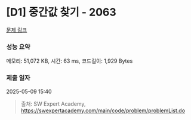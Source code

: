 # [D1] 중간값 찾기 - 2063 

[문제 링크](https://swexpertacademy.com/main/code/problem/problemDetail.do?contestProbId=AV5QPsXKA2UDFAUq) 

### 성능 요약

메모리: 51,072 KB, 시간: 63 ms, 코드길이: 1,929 Bytes

### 제출 일자

2025-05-09 15:40



> 출처: SW Expert Academy, https://swexpertacademy.com/main/code/problem/problemList.do